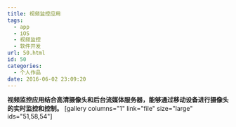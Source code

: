 ```yaml
---
title: 视频监控应用
tags:
  - app
  - iOS
  - 视频监控
  - 软件开发
url: 50.html
id: 50
categories:
  - 个人作品
date: 2016-06-02 23:09:20
---
```


**视频监控应用结合高清摄像头和后台流媒体服务器，能够通过移动设备进行摄像头的实时监控和控制。** \[gallery columns="1" link="file" size="large" ids="51,58,54"\]